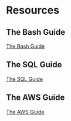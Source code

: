 # Resources

## The Bash Guide

[The Bash Guide](https://guide.bash.academy/)

## The SQL Guide

[The SQL Guide](https://mode.com/sql-tutorial/)

## The AWS Guide
[The AWS Guide](https://aws.amazon.com/getting-started/)